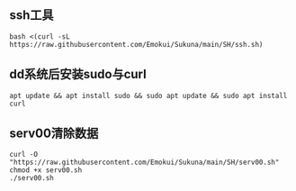 ## ssh工具 ##
```
bash <(curl -sL https://raw.githubusercontent.com/Emokui/Sukuna/main/SH/ssh.sh)
```


## dd系统后安装sudo与curl ##

```
apt update && apt install sudo && sudo apt update && sudo apt install curl
```


## serv00清除数据 ##
```
curl -O "https://raw.githubusercontent.com/Emokui/Sukuna/main/SH/serv00.sh"
chmod +x serv00.sh
./serv00.sh
```
